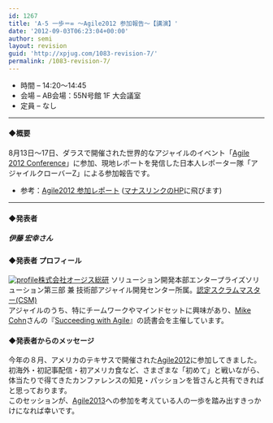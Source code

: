 ```yaml
---
id: 1267
title: 'A-5 一歩＝∞ ～Agile2012 参加報告～【講演】'
date: '2012-09-03T06:23:04+00:00'
author: semi
layout: revision
guid: 'http://xpjug.com/1083-revision-7/'
permalink: /1083-revision-7/
---
```


- 時間 – 14:20〜14:45
- 会場 – AB会場：55N号館 1F 大会議室
- 定員 – なし

---

#### ◆概要

8月13日〜17日、ダラスで開催された世界的なアジャイルのイベント「[Agile 2012 Conference](http://agile2012.agilealliance.org/)」に参加、現地レポートを発信した日本人レポーター隊「アジャイルクローバーZ」による参加報告です。

- 参考：[Agile2012 参加レポート](http://www.manaslink.com/agile2012summary/) ([マナスリンクのHP](http://www.manaslink.com/)に飛びます)

---

#### ◆発表者

##### 伊藤 宏幸さん

#### ◆発表者 プロフィール

[![](http://xpjug.com/wp-content/uploads/2012/08/profile-150x150.jpeg "profile")](http://xpjug.com/wp-content/uploads/2012/08/profile.jpeg)[株式会社オージス総研](http://www.ogis-ri.co.jp/) ソリューション開発本部エンタープライズソリューション第三部 兼 技術部アジャイル開発センター所属。[認定スクラムマスター(CSM)](http://www.scrumalliance.org/pages/CSM)  
アジャイルのうち、特にチームワークやマインドセットに興味があり、[Mike Cohn](http://www.mountaingoatsoftware.com/)さんの『[Succeeding with Agile](http://www.succeedingwithagile.com/)』の読書会を主催しています。

#### ◆発表者からのメッセージ

今年の８月、アメリカのテキサスで開催された[Agile2012](http://agile2012.agilealliance.org/)に参加してきました。初海外・初記事配信・初アメリカ食など、さまざまな「初めて」と戦いながら、体当たりで得てきたカンファレンスの知見・パッションを皆さんと共有できればと思っております。  
このセッションが、[Agile2013](http://agile2013.agilealliance.org/)への参加を考えている人の一歩を踏み出すきっかけになれば幸いです。